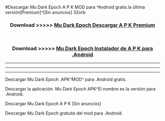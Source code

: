 #Descargar Mu Dark Epoch  A P K MOD para ^Android gratis.la última versión[Premium]^[Sin anuncios] 32orb



<div align="center">
<h3>Download >>>>> <a href="https://es-web.web.app/?es= ${title}">Mu Dark Epoch  Descargar A P K Premium</a></h3><br>

<h3>Download >>>>> <a href="https://es-web.web.app/?es= ${title}">Mu Dark Epoch  Instalador de A P K para .Android</a></h3>
</div>


----------------------------------------------------------

----------------------------------------------------------

----------------------------------------------------------

Descargar Mu Dark Epoch  .APK^MOD^ para .Android gratis.

Descargar la aplicación. Mu Dark Epoch  APK^El nombre es la versión para .Android.

Descargar Mu Dark Epoch  A P K [Sin anuncios]

Descargar Mu Dark Epoch  gratuita del mod para .Android.